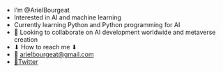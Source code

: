 - I’m @ArielBourgeat
- Interested in AI and machine learning
- Currently learning Python and Python programming for AI
- 🤝 Looking to collaborate on AI development worldwide and metaverse creation
- ⬇ How to reach me ⬇
-   💬 arielbourgeat@gmail.com
-   [📱Twitter](https://twitter.com/SiuxGg)

<!---
ArielBourgeat/ArielBourgeat is a ✨ special ✨ repository because its `README.md` (this file) appears on your GitHub profile.
You can click the Preview link to take a look at your changes.
--->

